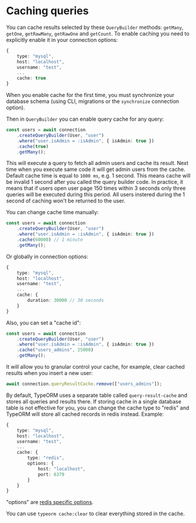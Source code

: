 # Caching queries

You can cache results selected by these `QueryBuilder` methods: `getMany`, `getOne`, `getRawMany`, `getRawOne`  and `getCount`.
To enable caching you need to explicitly enable it in your connection options:

```typescript
{
    type: "mysql",
    host: "localhost",
    username: "test",
    ...
    cache: true
}
```

When you enable cache for the first time,
you must synchronize your database schema (using CLI, migrations or the `synchronize` connection option).

Then in `QueryBuilder` you can enable query cache for any query:

```typescript
const users = await connection
    .createQueryBuilder(User, "user")
    .where("user.isAdmin = :isAdmin", { isAdmin: true })
    .cache(true)
    .getMany();
```

This will execute a query to fetch all admin users and cache its result.
Next time when you execute same code it will get admin users from the cache.
Default cache time is equal to `1000 ms`, e.g. 1 second.
This means cache will be invalid 1 second after you called the query builder code.
In practice, it means that if users open user page 150 times within 3 seconds only three queries will be executed during this period.
All users instered during the 1 second of caching won't be returned to the user.

You can change cache time manually:

```typescript
const users = await connection
    .createQueryBuilder(User, "user")
    .where("user.isAdmin = :isAdmin", { isAdmin: true })
    .cache(60000) // 1 minute
    .getMany();
```

Or globally in connection options:

```typescript
{
    type: "mysql",
    host: "localhost",
    username: "test",
    ...
    cache: {
        duration: 30000 // 30 seconds
    }
}
```

Also, you can set a "cache id":

```typescript
const users = await connection
    .createQueryBuilder(User, "user")
    .where("user.isAdmin = :isAdmin", { isAdmin: true })
    .cache("users_admins", 25000)
    .getMany();
```

It will allow you to granular control your cache,
for example, clear cached results when you insert a new user:

```typescript
await connection.queryResultCache.remove(["users_admins"]);
```


By default, TypeORM uses a separate table called `query-result-cache` and stores all queries and results there.
If storing cache in a single database table is not effective for you, 
you can change the cache type to "redis" and TypeORM will store all cached records in redis instead.
Example:

```typescript
{
    type: "mysql",
    host: "localhost",
    username: "test",
    ...
    cache: {
        type: "redis",
        options: {
            host: "localhost",
            port: 6379
        }
    }
}
```

"options" are [redis specific options](https://github.com/NodeRedis/node_redis#options-object-properties). 

You can use `typeorm cache:clear` to clear everything stored in the cache.
